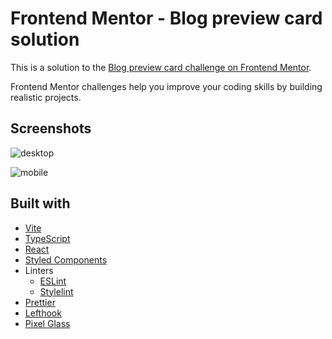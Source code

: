 # Frontend Mentor - Blog preview card solution

This is a solution to the [Blog preview card challenge on Frontend Mentor](https://www.frontendmentor.io/challenges/blog-preview-card-ckPaj01IcS).

Frontend Mentor challenges help you improve your coding skills by building realistic projects.

## Screenshots

![desktop](https://i.postimg.cc/k5Wc4gY6/image.png)

![mobile](https://i.postimg.cc/k5PQkdMn/image.png)

## Built with

- [Vite](https://vitejs.dev/)
- [TypeScript](https://www.typescriptlang.org/)
- [React](https://reactjs.org/)
- [Styled Components](https://styled-components.com/)
- Linters
  - [ESLint](https://eslint.org/)
  - [Stylelint](https://stylelint.io/)
- [Prettier](https://prettier.io/)
- [Lefthook](https://github.com/evilmartians/lefthook)
- [Pixel Glass](https://yoksel.github.io/pixel-glass-js/)
